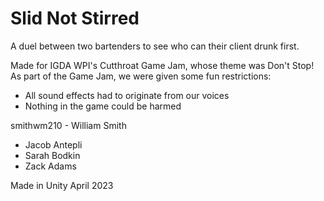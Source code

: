 # Slid Not Stirred

A duel between two bartenders to see who can their client drunk first.


Made for IGDA WPI's Cutthroat Game Jam, whose theme was Don't Stop!
As part of the Game Jam, we were given some fun restrictions:
  - All sound effects had to originate from our voices
  - Nothing in the game could be harmed
  

smithwm210 - William Smith
  - Jacob Antepli
  - Sarah Bodkin
  - Zack Adams

Made in Unity
April 2023
